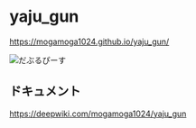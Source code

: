 # yaju_gun

https://mogamoga1024.github.io/yaju_gun/

![だぶるぴーす](https://mogamoga1024.github.io/yaju_gun/ogp.png)

## ドキュメント

https://deepwiki.com/mogamoga1024/yaju_gun
